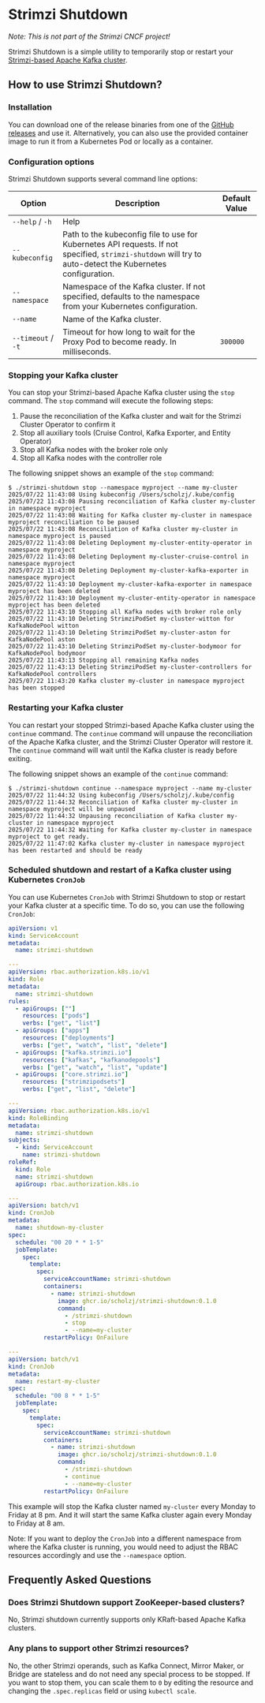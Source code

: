 # Strimzi Shutdown

_Note: This is not part of the Strimzi CNCF project!_

Strimzi Shutdown is a simple utility to temporarily stop or restart your [Strimzi-based Apache Kafka cluster](https://strimzi.io).

## How to use Strimzi Shutdown?

### Installation

You can download one of the release binaries from one of the [GitHub releases](https://github.com/scholzj/strimzi-shutdown/releases) and use it.
Alternatively, you can also use the provided container image to run it from a Kubernetes Pod or locally as a container.

### Configuration options

Strimzi Shutdown supports several command line options:

| Option             | Description                                                                                                                                                | Default Value |
|--------------------|------------------------------------------------------------------------------------------------------------------------------------------------------------|---------------|
| `--help` / `-h`    | Help                                                                                                                                                       |               |
| `--kubeconfig`     | Path to the kubeconfig file to use for Kubernetes API requests. If not specified, `strimzi-shutdown` will try to auto-detect the Kubernetes configuration. |               |
| `--namespace`      | Namespace of the Kafka cluster. If not specified, defaults to the namespace from your Kubernetes configuration.                                            |               |
| `--name`           | Name of the Kafka cluster.                                                                                                                                 |               |
| `--timeout` / `-t` | Timeout for how long to wait for the Proxy Pod to become ready. In milliseconds.                                                                           | `300000`      |

### Stopping your Kafka cluster

You can stop your Strimzi-based Apache Kafka cluster using the `stop` command.
The `stop` command will execute the following steps:
1. Pause the reconciliation of the Kafka cluster and wait for the Strimzi Cluster Operator to confirm it
2. Stop all auxiliary tools (Cruise Control, Kafka Exporter, and Entity Operator)
3. Stop all Kafka nodes with the broker role only
4. Stop all Kafka nodes with the controller role

The following snippet shows an example of the `stop` command:

```
$ ./strimzi-shutdown stop --namespace myproject --name my-cluster
2025/07/22 11:43:08 Using kubeconfig /Users/scholzj/.kube/config
2025/07/22 11:43:08 Pausing reconciliation of Kafka cluster my-cluster in namespace myproject
2025/07/22 11:43:08 Waiting for Kafka cluster my-cluster in namespace myproject reconciliation to be paused
2025/07/22 11:43:08 Reconciliation of Kafka cluster my-cluster in namespace myproject is paused
2025/07/22 11:43:08 Deleting Deployment my-cluster-entity-operator in namespace myproject
2025/07/22 11:43:08 Deleting Deployment my-cluster-cruise-control in namespace myproject
2025/07/22 11:43:08 Deleting Deployment my-cluster-kafka-exporter in namespace myproject
2025/07/22 11:43:10 Deployment my-cluster-kafka-exporter in namespace myproject has been deleted
2025/07/22 11:43:10 Deployment my-cluster-entity-operator in namespace myproject has been deleted
2025/07/22 11:43:10 Stopping all Kafka nodes with broker role only
2025/07/22 11:43:10 Deleting StrimziPodSet my-cluster-witton for KafkaNodePool witton
2025/07/22 11:43:10 Deleting StrimziPodSet my-cluster-aston for KafkaNodePool aston
2025/07/22 11:43:10 Deleting StrimziPodSet my-cluster-bodymoor for KafkaNodePool bodymoor
2025/07/22 11:43:13 Stopping all remaining Kafka nodes
2025/07/22 11:43:13 Deleting StrimziPodSet my-cluster-controllers for KafkaNodePool controllers
2025/07/22 11:43:20 Kafka cluster my-cluster in namespace myproject has been stopped
```

### Restarting your Kafka cluster

You can restart your stopped Strimzi-based Apache Kafka cluster using the `continue` command.
The `continue` command will unpause the reconciliation of the Apache Kafka cluster, and the Strimzi Cluster Operator will restore it.
The `continue` command will wait until the Kafka cluster is ready before exiting.

The following snippet shows an example of the `continue` command:

```
$ ./strimzi-shutdown continue --namespace myproject --name my-cluster
2025/07/22 11:44:32 Using kubeconfig /Users/scholzj/.kube/config
2025/07/22 11:44:32 Reconciliation of Kafka cluster my-cluster in namespace myproject will be unpaused
2025/07/22 11:44:32 Unpausing reconciliation of Kafka cluster my-cluster in namespace myproject
2025/07/22 11:44:32 Waiting for Kafka cluster my-cluster in namespace myproject to get ready.
2025/07/22 11:47:02 Kafka cluster my-cluster in namespace myproject has been restarted and should be ready
```

### Scheduled shutdown and restart of a Kafka cluster using Kubernetes `CronJob`

You can use Kubernetes `CronJob` with Strimzi Shutdown to stop or restart your Kafka cluster at a specific time.
To do so, you can use the following `CronJob`:

```yaml
apiVersion: v1
kind: ServiceAccount
metadata:
  name: strimzi-shutdown

---
apiVersion: rbac.authorization.k8s.io/v1
kind: Role
metadata:
  name: strimzi-shutdown
rules:
  - apiGroups: [""]
    resources: ["pods"]
    verbs: ["get", "list"]
  - apiGroups: ["apps"]
    resources: ["deployments"]
    verbs: ["get", "watch", "list", "delete"]
  - apiGroups: ["kafka.strimzi.io"]
    resources: ["kafkas", "kafkanodepools"]
    verbs: ["get", "watch", "list", "update"]
  - apiGroups: ["core.strimzi.io"]
    resources: ["strimzipodsets"]
    verbs: ["get", "list", "delete"]

---
apiVersion: rbac.authorization.k8s.io/v1
kind: RoleBinding
metadata:
  name: strimzi-shutdown
subjects:
  - kind: ServiceAccount
    name: strimzi-shutdown
roleRef:
  kind: Role
  name: strimzi-shutdown
  apiGroup: rbac.authorization.k8s.io

---
apiVersion: batch/v1
kind: CronJob
metadata:
  name: shutdown-my-cluster
spec:
  schedule: "00 20 * * 1-5"
  jobTemplate:
    spec:
      template:
        spec:
          serviceAccountName: strimzi-shutdown
          containers:
            - name: strimzi-shutdown
              image: ghcr.io/scholzj/strimzi-shutdown:0.1.0
              command:
                - /strimzi-shutdown
                - stop
                - --name=my-cluster
          restartPolicy: OnFailure

---
apiVersion: batch/v1
kind: CronJob
metadata:
  name: restart-my-cluster
spec:
  schedule: "00 8 * * 1-5"
  jobTemplate:
    spec:
      template:
        spec:
          serviceAccountName: strimzi-shutdown
          containers:
            - name: strimzi-shutdown
              image: ghcr.io/scholzj/strimzi-shutdown:0.1.0
              command:
                - /strimzi-shutdown
                - continue
                - --name=my-cluster
          restartPolicy: OnFailure
```

This example will stop the Kafka cluster named `my-cluster` every Monday to Friday at 8 pm.
And it will start the same Kafka cluster again every Monday to Friday at 8 am.

Note: If you want to deploy the `CronJob` into a different namespace from where the Kafka cluster is running, you would need to adjust the RBAC resources accordingly and use the `--namespace` option. 

## Frequently Asked Questions

### Does Strimzi Shutdown support ZooKeeper-based clusters?

No, Strimzi shutdown currently supports only KRaft-based Apache Kafka clusters.

### Any plans to support other Strimzi resources?

No, the other Strimzi operands, such as Kafka Connect, Mirror Maker, or Bridge are stateless and do not need any special process to be stopped.
If you want to stop them, you can scale them to `0` by editing the resource and changing the `.spec.replicas` field or using `kubectl scale`.
